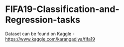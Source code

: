 # FIFA19-Classification-and-Regression-tasks
Dataset can be found on Kaggle - https://www.kaggle.com/karangadiya/fifa19
